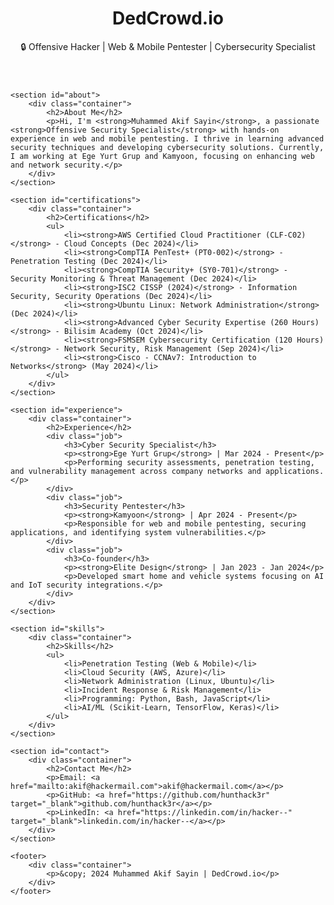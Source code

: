 <!DOCTYPE html>
<html lang="en">
<head>
    <meta charset="UTF-8">
    <meta name="viewport" content="width=device-width, initial-scale=1.0">
    <meta name="description" content="Muhammed Akif Sayin | Offensive Security Specialist | Cybersecurity & Pentesting Portfolio">
    <title>DedCrowd | Muhammed Akif Sayin</title>
    <link rel="stylesheet" href="styles.css">
</head>
<body>
    <header>
        <div class="container">
            <h1>DedCrowd.io</h1>
            <p>🔒 Offensive Hacker | Web & Mobile Pentester | Cybersecurity Specialist</p>
        </div>
    </header>

    <section id="about">
        <div class="container">
            <h2>About Me</h2>
            <p>Hi, I'm <strong>Muhammed Akif Sayin</strong>, a passionate <strong>Offensive Security Specialist</strong> with hands-on experience in web and mobile pentesting. I thrive in learning advanced security techniques and developing cybersecurity solutions. Currently, I am working at Ege Yurt Grup and Kamyoon, focusing on enhancing web and network security.</p>
        </div>
    </section>

    <section id="certifications">
        <div class="container">
            <h2>Certifications</h2>
            <ul>
                <li><strong>AWS Certified Cloud Practitioner (CLF-C02)</strong> - Cloud Concepts (Dec 2024)</li>
                <li><strong>CompTIA PenTest+ (PT0-002)</strong> - Penetration Testing (Dec 2024)</li>
                <li><strong>CompTIA Security+ (SY0-701)</strong> - Security Monitoring & Threat Management (Dec 2024)</li>
                <li><strong>ISC2 CISSP (2024)</strong> - Information Security, Security Operations (Dec 2024)</li>
                <li><strong>Ubuntu Linux: Network Administration</strong> (Dec 2024)</li>
                <li><strong>Advanced Cyber Security Expertise (260 Hours)</strong> - Bilisim Academy (Oct 2024)</li>
                <li><strong>FSMSEM Cybersecurity Certification (120 Hours)</strong> - Network Security, Risk Management (Sep 2024)</li>
                <li><strong>Cisco - CCNAv7: Introduction to Networks</strong> (May 2024)</li>
            </ul>
        </div>
    </section>

    <section id="experience">
        <div class="container">
            <h2>Experience</h2>
            <div class="job">
                <h3>Cyber Security Specialist</h3>
                <p><strong>Ege Yurt Grup</strong> | Mar 2024 - Present</p>
                <p>Performing security assessments, penetration testing, and vulnerability management across company networks and applications.</p>
            </div>
            <div class="job">
                <h3>Security Pentester</h3>
                <p><strong>Kamyoon</strong> | Apr 2024 - Present</p>
                <p>Responsible for web and mobile pentesting, securing applications, and identifying system vulnerabilities.</p>
            </div>
            <div class="job">
                <h3>Co-founder</h3>
                <p><strong>Elite Design</strong> | Jan 2023 - Jan 2024</p>
                <p>Developed smart home and vehicle systems focusing on AI and IoT security integrations.</p>
            </div>
        </div>
    </section>

    <section id="skills">
        <div class="container">
            <h2>Skills</h2>
            <ul>
                <li>Penetration Testing (Web & Mobile)</li>
                <li>Cloud Security (AWS, Azure)</li>
                <li>Network Administration (Linux, Ubuntu)</li>
                <li>Incident Response & Risk Management</li>
                <li>Programming: Python, Bash, JavaScript</li>
                <li>AI/ML (Scikit-Learn, TensorFlow, Keras)</li>
            </ul>
        </div>
    </section>

    <section id="contact">
        <div class="container">
            <h2>Contact Me</h2>
            <p>Email: <a href="mailto:akif@hackermail.com">akif@hackermail.com</a></p>
            <p>GitHub: <a href="https://github.com/hunthack3r" target="_blank">github.com/hunthack3r</a></p>
            <p>LinkedIn: <a href="https://linkedin.com/in/hacker--" target="_blank">linkedin.com/in/hacker--</a></p>
        </div>
    </section>

    <footer>
        <div class="container">
            <p>&copy; 2024 Muhammed Akif Sayin | DedCrowd.io</p>
        </div>
    </footer>
</body>
</html>
